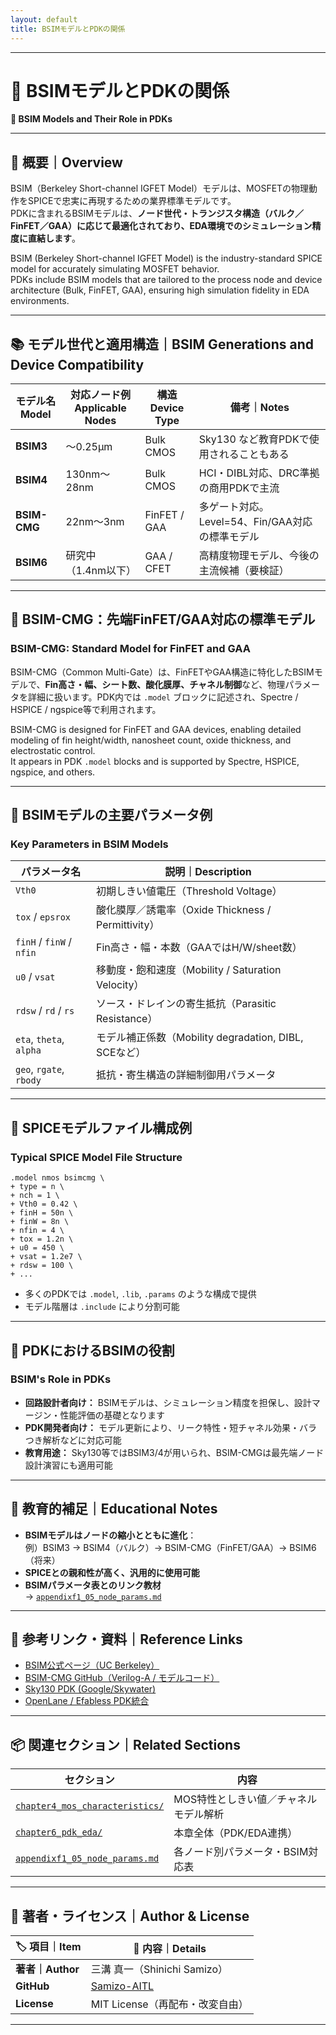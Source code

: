 ```yaml
---
layout: default
title: BSIMモデルとPDKの関係
---
```


---

# 📐 BSIMモデルとPDKの関係  
**📐 BSIM Models and Their Role in PDKs**

---

## 🎯 概要｜Overview

BSIM（Berkeley Short-channel IGFET Model）モデルは、MOSFETの物理動作をSPICEで忠実に再現するための業界標準モデルです。  
PDKに含まれるBSIMモデルは、**ノード世代・トランジスタ構造（バルク／FinFET／GAA）に応じて最適化されており、EDA環境でのシミュレーション精度に直結します**。

BSIM (Berkeley Short-channel IGFET Model) is the industry-standard SPICE model for accurately simulating MOSFET behavior.  
PDKs include BSIM models that are tailored to the process node and device architecture (Bulk, FinFET, GAA), ensuring high simulation fidelity in EDA environments.

---

## 📚 モデル世代と適用構造｜BSIM Generations and Device Compatibility

| モデル名<br>Model | 対応ノード例<br>Applicable Nodes | 構造<br>Device Type | 備考｜Notes |
|------------------|------------------------------|---------------------|-------------------------|
| **BSIM3**        | ～0.25μm                     | Bulk CMOS           | Sky130 など教育PDKで使用されることもある |
| **BSIM4**        | 130nm〜28nm                  | Bulk CMOS           | HCI・DIBL対応、DRC準拠の商用PDKで主流 |
| **BSIM-CMG**     | 22nm〜3nm                    | FinFET / GAA        | 多ゲート対応。Level=54、Fin/GAA対応の標準モデル |
| **BSIM6**        | 研究中（1.4nm以下）          | GAA / CFET          | 高精度物理モデル、今後の主流候補（要検証） |

---

## 🔬 BSIM-CMG：先端FinFET/GAA対応の標準モデル  
### BSIM-CMG: Standard Model for FinFET and GAA

BSIM-CMG（Common Multi-Gate）は、FinFETやGAA構造に特化したBSIMモデルで、**Fin高さ・幅、シート数、酸化膜厚、チャネル制御**など、物理パラメータを詳細に扱います。PDK内では `.model` ブロックに記述され、Spectre / HSPICE / ngspice等で利用されます。

BSIM-CMG is designed for FinFET and GAA devices, enabling detailed modeling of fin height/width, nanosheet count, oxide thickness, and electrostatic control.  
It appears in PDK `.model` blocks and is supported by Spectre, HSPICE, ngspice, and others.

---

## 🧾 BSIMモデルの主要パラメータ例  
### Key Parameters in BSIM Models

| パラメータ名 | 説明｜Description |
|--------------|------------------|
| `Vth0`       | 初期しきい値電圧（Threshold Voltage） |
| `tox` / `epsrox` | 酸化膜厚／誘電率（Oxide Thickness / Permittivity） |
| `finH` / `finW` / `nfin` | Fin高さ・幅・本数（GAAではH/W/sheet数） |
| `u0` / `vsat` | 移動度・飽和速度（Mobility / Saturation Velocity） |
| `rdsw` / `rd` / `rs` | ソース・ドレインの寄生抵抗（Parasitic Resistance） |
| `eta`, `theta`, `alpha` | モデル補正係数（Mobility degradation, DIBL, SCEなど） |
| `geo`, `rgate`, `rbody` | 抵抗・寄生構造の詳細制御用パラメータ |

---

## 🧪 SPICEモデルファイル構成例  
### Typical SPICE Model File Structure

```spice
.model nmos bsimcmg \
+ type = n \
+ nch = 1 \
+ Vth0 = 0.42 \
+ finH = 50n \
+ finW = 8n \
+ nfin = 4 \
+ tox = 1.2n \
+ u0 = 450 \
+ vsat = 1.2e7 \
+ rdsw = 100 \
+ ...
```

- 多くのPDKでは `.model`, `.lib`, `.params` のような構成で提供  
- モデル階層は `.include` により分割可能

---

## 📎 PDKにおけるBSIMの役割  
### BSIM's Role in PDKs

- **回路設計者向け：** BSIMモデルは、シミュレーション精度を担保し、設計マージン・性能評価の基礎となります  
- **PDK開発者向け：** モデル更新により、リーク特性・短チャネル効果・バラつき解析などに対応可能  
- **教育用途：** Sky130等ではBSIM3/4が用いられ、BSIM-CMGは最先端ノード設計演習にも適用可能

---

## 🧠 教育的補足｜Educational Notes

- **BSIMモデルはノードの縮小とともに進化**：  
  例）BSIM3 → BSIM4（バルク）→ BSIM-CMG（FinFET/GAA）→ BSIM6（将来）  
- **SPICEとの親和性が高く、汎用的に使用可能**  
- **BSIMパラメータ表とのリンク教材**  
  → [`appendixf1_05_node_params.md`](../appendix/appendixf1_05_node_params.md)

---

## 📘 参考リンク・資料｜Reference Links

- [BSIM公式ページ（UC Berkeley）](https://bsim.berkeley.edu/)  
- [BSIM-CMG GitHub（Verilog-A / モデルコード）](https://github.com/ucbsimgroup)  
- [Sky130 PDK (Google/Skywater)](https://github.com/google/skywater-pdk)  
- [OpenLane / Efabless PDK統合](https://github.com/The-OpenROAD-Project/OpenLane)

---

## 📦 関連セクション｜Related Sections

| セクション | 内容 |
|------------|------|
| [`chapter4_mos_characteristics/`](../chapter4_mos_characteristics/) | MOS特性としきい値／チャネルモデル解析 |
| [`chapter6_pdk_eda/`](../chapter6_pdk_eda/) | 本章全体（PDK/EDA連携） |
| [`appendixf1_05_node_params.md`](../appendix/appendixf1_05_node_params.md) | 各ノード別パラメータ・BSIM対応表 |

---

## 👤 著者・ライセンス｜Author & License

| 🏷️ 項目｜Item | 📝 内容｜Details |
|---------------|-------------------|
| **著者｜Author** | 三溝 真一（Shinichi Samizo） |
| **GitHub** | [Samizo-AITL](https://github.com/Samizo-AITL) |
| **License** | MIT License（再配布・改変自由） |

---
